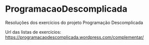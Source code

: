 # ProgramacaoDescomplicada
Resoluções dos exercícios do projeto Programação Descomplicada

Url das listas de exercícios: https://programacaodescomplicada.wordpress.com/complementar/
